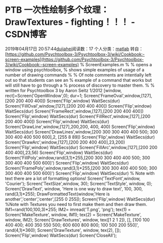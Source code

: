 # PTB 一次性绘制多个纹理：DrawTextures - fighting！！！ - CSDN博客
2019年04月17日 20:57:44[dujiahei](https://me.csdn.net/dujiahei)阅读数：17
个人分类：[matlab](https://blog.csdn.net/dujiahei/article/category/7619771)
转自：[https://github.com/Psychtoolbox-3/Psychtoolbox-3/wiki/Cookbook:-screen-examples](https://github.com/Psychtoolbox-3/Psychtoolbox-3/wiki/Cookbook:-screen-examples)
% ScreenExamples.m
%
% opens a window using psychtoolbox,
% shows simple examples of usage of a number of drawing commands
%
% Of note comments are intentially left out so that students can see an
% example of a command that works but will still have to go through a
% process of discovery to master them.
%
% written for Psychtoolbox 3  by Aaron Seitz 1/2012
[window, rect]=Screen('OpenWindow',0);
dur=1; 
Screen('FrameOval',window,[127],[200 200 400 400]) 
Screen('Flip',window)
WaitSecs(dur)
Screen('FillOval',window,[127],[200 200 400 400])
Screen('Flip',window)
WaitSecs(dur)
Screen('FrameRect',window,[127],[200 200 400 400])
Screen('Flip',window)
WaitSecs(dur)
Screen('FillRect',window,[127],[200 200 400 400])
Screen('Flip',window)
WaitSecs(dur)
Screen('DrawLine',window,[127],200,200, 400, 400)
Screen('Flip',window)
WaitSecs(dur)
Screen('DrawLines',window,[200 300 300 400 400 500; 300 300 400 400 500 600],2, [255 8 89])
Screen('Flip',window)
WaitSecs(dur)
Screen('DrawArc',window,[127],[200 200 400 400],23,200)
Screen('Flip',window)
WaitSecs(dur)
Screen('FillArc',window,[127],[200 200 400 400],23,56)
Screen('Flip',window)
WaitSecs(dur)
Screen('FillPoly',window,rand(3,1)*255,[200 300 300 400 400 500; 300 300 400 400 500 600]')
Screen('Flip',window)
WaitSecs(dur)
Screen('FramePoly',window,rand(3,1)*255,[200 300 300 400 400 500; 300 300 400 400 500 600]')
Screen('Flip',window)
WaitSecs(dur)
% Note with text there are a lot of formatting options!
Screen('TextFont',window, 'Courier');
Screen('TextSize',window, 30);
Screen('TextStyle', window, 0);
Screen('DrawText', window, 'Here is one way to draw text', 100, 300, rand(3,1)*255);
DrawFormattedText(window,'Here is another','center','center',[255 0 255]);
Screen('Flip',window)
WaitSecs(dur)
%Note with Textures you need to first make them and then draw them.
IM1=rand(100,100,3)*255;
IM2= imread('T.png', 'png');
    tex(1) = Screen('MakeTexture', window, IM1);
    tex(2) = Screen('MakeTexture', window, IM2);
        Screen('DrawTextures', window, tex([1 2 1 2]), [], [100 100 400 400; 400 350 550 500; 600 600 800 800; 100 500 200 550]', rand(4,1)*360);
                Screen('DrawTexture', window, tex(2), []);
Screen('Flip',window)
WaitSecs(dur)
Screen('CloseAll');
